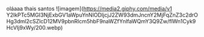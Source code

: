 oláaaa
thais 
santos
![imagem](https://media2.giphy.com/media/v1 Y2lkPTc5MGI3NjExbGV1aWpuYnNlODljcjJ2ZW93dmJncnY2MjFqZnZ3c2drOHg3dml2cSZlcD12MV9pbnRlcm5hbF9naWZfYnlfaWQmY3Q9Zw/flWn1Cyk9HcVIj9xWy/200.webp)


